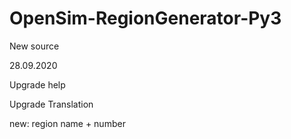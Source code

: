 # OpenSim-RegionGenerator-Py3
New source

28.09.2020 

Upgrade help

Upgrade Translation 

new: region name + number
